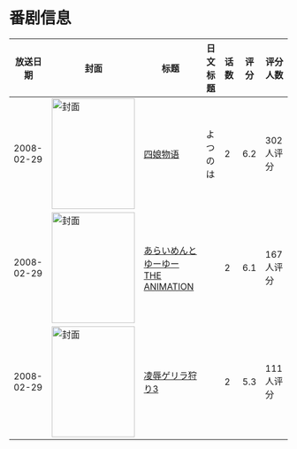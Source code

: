 # 番剧信息

|放送日期|封面|标题|日文标题|话数|评分|评分人数|
|---|---|---|---|---|---|---|
|2008-02-29|<img src="https://lain.bgm.tv/pic/cover/c/92/74/12193_zFq4Q.jpg" alt="封面" style="width:150px;height:200px;object-fit:cover;">|[四娘物语](https://bangumi.tv/subject/12193)|よつのは|2|6.2|302人评分|
|2008-02-29|<img src="https://bangumi.tv/img/no_icon_subject.png" alt="封面" style="width:150px;height:200px;object-fit:cover;">|[あらいめんとゆーゆー THE ANIMATION](https://bangumi.tv/subject/56686)||2|6.1|167人评分|
|2008-02-29|<img src="https://bangumi.tv/img/no_icon_subject.png" alt="封面" style="width:150px;height:200px;object-fit:cover;">|[凌辱ゲリラ狩り3](https://bangumi.tv/subject/81506)||2|5.3|111人评分|

